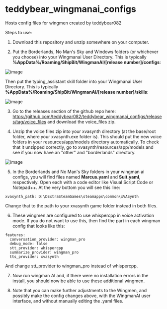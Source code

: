# teddybear_wingmanai_configs
 Hosts config files for wingmen created by teddybear082


Steps to use:

1. Download this repository and unzip somewhere on your computer.

2. Put the Borderlands, No Man's Sky and Windows folders (or whichever you choose) into your Wingmanai User Directory.  This is typically **%AppData%/Roaming/ShipBit/WingmanAI/[release number]/configs**:

![image](https://github.com/teddybear082/teddybear_wingmanai_configs/assets/87204721/fa3a0ddf-c950-4cc2-a6af-d85374e63d03)


Then put the typing_assistant skill folder into your Wingmanai User Directory.  This is typically **%AppData%/Roaming/ShipBit/WingmanAI/[release number]/skills**:

![image](https://github.com/teddybear082/teddybear_wingmanai_configs/assets/87204721/40ab4f0f-5234-45d9-8f10-392832f750fe)


3. Go to the releases section of the github repo here:  https://github.com/teddybear082/teddybear_wingmanai_configs/releases/tag/voice_files and download the voice_files zip.

4. Unzip the voice files zip into your xvasynth directory (at the base/root folder, where your xvasynth.exe folder is).  This should put the new voice folders in your resources/app/models directory automatically.  To check that it unzipped correctly, go to xvasynth/resources/app/models and see if you now have an "other" and "borderlands" directory.

![image](https://github.com/teddybear082/teddybear_wingmanai_configs/assets/87204721/881a2e5b-9089-4034-8213-a8c7a2aa72b5)


5. In the Borderlands and No Man's Sky folders in your wingman ai configs, you will find files named **Marcus.yaml** and **Suit.yaml**, respectively. Open each with a code editor like Visual Script Code or Notepad++.  At the very bottom you will see this line:
```
xvasynth_path: D:\DExtraSteamGames\steamapps\common\xVASynth  
```
Change that to the path to your xvasynth game folder instead in both files.

6. These wingmen are configured to use whispercpp in voice activation mode. If you do not want to use this, then find the part in each wingman config that looks like this:

```
features:
  conversation_provider: wingman_pro
  debug_mode: false
  stt_provider: whispercpp
  summarize_provider: wingman_pro
  tts_provider: xvasynth
```  

And change stt_provider to wingman_pro instead of whispercpp.

7. Now run wingman AI and, if there were no installation errors in the install, you should now be able to use these additional wingmen.

8. Note that you can make further adjustments to the Wingmen, and possibly make the config changes above, with the WingmanAI user interface, and without manually editing the .yaml files.
